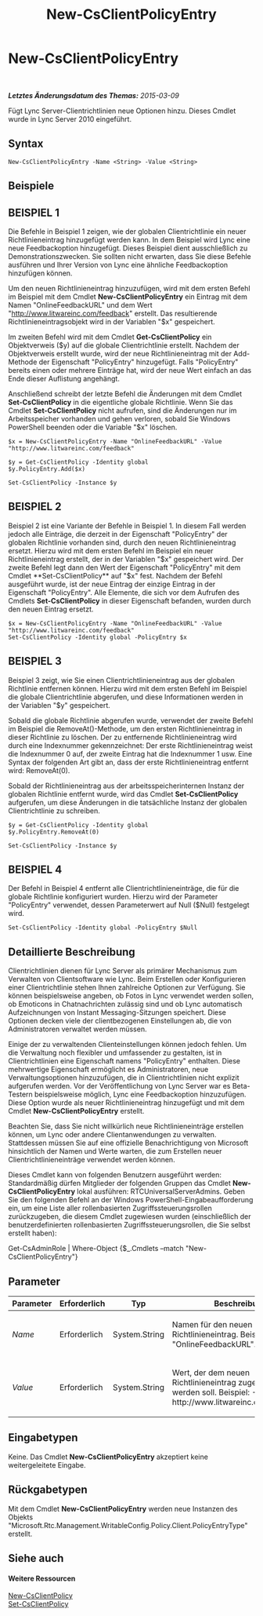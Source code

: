 ﻿---
title: New-CsClientPolicyEntry
TOCTitle: New-CsClientPolicyEntry
ms:assetid: e975d048-4911-4ae6-9446-2a6363726a4a
ms:mtpsurl: https://technet.microsoft.com/de-de/library/Gg399046(v=OCS.15)
ms:contentKeyID: 49295772
ms.date: 05/19/2016
mtps_version: v=OCS.15
ms.translationtype: HT
---

# New-CsClientPolicyEntry

 

_**Letztes Änderungsdatum des Themas:** 2015-03-09_

Fügt Lync Server-Clientrichtlinien neue Optionen hinzu. Dieses Cmdlet wurde in Lync Server 2010 eingeführt.

## Syntax

    New-CsClientPolicyEntry -Name <String> -Value <String>

## Beispiele

## BEISPIEL 1

Die Befehle in Beispiel 1 zeigen, wie der globalen Clientrichtlinie ein neuer Richtlinieneintrag hinzugefügt werden kann. In dem Beispiel wird Lync eine neue Feedbackoption hinzugefügt. Dieses Beispiel dient ausschließlich zu Demonstrationszwecken. Sie sollten nicht erwarten, dass Sie diese Befehle ausführen und Ihrer Version von Lync eine ähnliche Feedbackoption hinzufügen können.

Um den neuen Richtlinieneintrag hinzuzufügen, wird mit dem ersten Befehl im Beispiel mit dem Cmdlet **New-CsClientPolicyEntry** ein Eintrag mit dem Namen "OnlineFeedbackURL" und dem Wert "http://www.litwareinc.com/feedback" erstellt. Das resultierende Richtlinieneintragsobjekt wird in der Variablen "$x" gespeichert.

Im zweiten Befehl wird mit dem Cmdlet **Get-CsClientPolicy** ein Objektverweis ($y) auf die globale Clientrichtlinie erstellt. Nachdem der Objektverweis erstellt wurde, wird der neue Richtlinieneintrag mit der Add-Methode der Eigenschaft "PolicyEntry" hinzugefügt. Falls "PolicyEntry" bereits einen oder mehrere Einträge hat, wird der neue Wert einfach an das Ende dieser Auflistung angehängt.

Anschließend schreibt der letzte Befehl die Änderungen mit dem Cmdlet **Set-CsClientPolicy** in die eigentliche globale Richtlinie. Wenn Sie das Cmdlet **Set-CsClientPolicy** nicht aufrufen, sind die Änderungen nur im Arbeitsspeicher vorhanden und gehen verloren, sobald Sie Windows PowerShell beenden oder die Variable "$x" löschen.

    $x = New-CsClientPolicyEntry -Name "OnlineFeedbackURL" -Value "http://www.litwareinc.com/feedback"
    
    $y = Get-CsClientPolicy -Identity global
    $y.PolicyEntry.Add($x)
    
    Set-CsClientPolicy -Instance $y

## BEISPIEL 2

Beispiel 2 ist eine Variante der Befehle in Beispiel 1. In diesem Fall werden jedoch alle Einträge, die derzeit in der Eigenschaft "PolicyEntry" der globalen Richtlinie vorhanden sind, durch den neuen Richtlinieneintrag ersetzt. Hierzu wird mit dem ersten Befehl im Beispiel ein neuer Richtlinieneintrag erstellt, der in der Variablen "$x" gespeichert wird. Der zweite Befehl legt dann den Wert der Eigenschaft "PolicyEntry" mit dem Cmdlet **Set-CsClientPolicy** auf "$x" fest. Nachdem der Befehl ausgeführt wurde, ist der neue Eintrag der einzige Eintrag in der Eigenschaft "PolicyEntry". Alle Elemente, die sich vor dem Aufrufen des Cmdlets **Set-CsClientPolicy** in dieser Eigenschaft befanden, wurden durch den neuen Eintrag ersetzt.

    $x = New-CsClientPolicyEntry -Name "OnlineFeedbackURL" -Value "http://www.litwareinc.com/feedback"
    Set-CsClientPolicy -Identity global -PolicyEntry $x

## BEISPIEL 3

Beispiel 3 zeigt, wie Sie einen Clientrichtlinieneintrag aus der globalen Richtlinie entfernen können. Hierzu wird mit dem ersten Befehl im Beispiel die globale Clientrichtlinie abgerufen, und diese Informationen werden in der Variablen "$y" gespeichert.

Sobald die globale Richtlinie abgerufen wurde, verwendet der zweite Befehl im Beispiel die RemoveAt()-Methode, um den ersten Richtlinieneintrag in dieser Richtlinie zu löschen. Der zu entfernende Richtlinieneintrag wird durch eine Indexnummer gekennzeichnet: Der erste Richtlinieneintrag weist die Indexnummer 0 auf, der zweite Eintrag hat die Indexnummer 1 usw. Eine Syntax der folgenden Art gibt an, dass der erste Richtlinieneintrag entfernt wird: RemoveAt(0).

Sobald der Richtlinieneintrag aus der arbeitsspeicherinternen Instanz der globalen Richtlinie entfernt wurde, wird das Cmdlet **Set-CsClientPolicy** aufgerufen, um diese Änderungen in die tatsächliche Instanz der globalen Clientrichtlinie zu schreiben.

    $y = Get-CsClientPolicy -Identity global
    $y.PolicyEntry.RemoveAt(0)
    
    Set-CsClientPolicy -Instance $y 

## BEISPIEL 4

Der Befehl in Beispiel 4 entfernt alle Clientrichtlinieneinträge, die für die globale Richtlinie konfiguriert wurden. Hierzu wird der Parameter "PolicyEntry" verwendet, dessen Parameterwert auf Null ($Null) festgelegt wird.

    Set-CsClientPolicy -Identity global -PolicyEntry $Null

## Detaillierte Beschreibung

Clientrichtlinien dienen für Lync Server als primärer Mechanismus zum Verwalten von Clientsoftware wie Lync. Beim Erstellen oder Konfigurieren einer Clientrichtlinie stehen Ihnen zahlreiche Optionen zur Verfügung. Sie können beispielsweise angeben, ob Fotos in Lync verwendet werden sollen, ob Emoticons in Chatnachrichten zulässig sind und ob Lync automatisch Aufzeichnungen von Instant Messaging-Sitzungen speichert. Diese Optionen decken viele der clientbezogenen Einstellungen ab, die von Administratoren verwaltet werden müssen.

Einige der zu verwaltenden Clienteinstellungen können jedoch fehlen. Um die Verwaltung noch flexibler und umfassender zu gestalten, ist in Clientrichtlinien eine Eigenschaft namens "PolicyEntry" enthalten. Diese mehrwertige Eigenschaft ermöglicht es Administratoren, neue Verwaltungsoptionen hinzuzufügen, die in Clientrichtlinien nicht explizit aufgerufen werden. Vor der Veröffentlichung von Lync Server war es Beta-Testern beispielsweise möglich, Lync eine Feedbackoption hinzuzufügen. Diese Option wurde als neuer Richtlinieneintrag hinzugefügt und mit dem Cmdlet **New-CsClientPolicyEntry** erstellt.

Beachten Sie, dass Sie nicht willkürlich neue Richtlinieneinträge erstellen können, um Lync oder andere Clientanwendungen zu verwalten. Stattdessen müssen Sie auf eine offizielle Benachrichtigung von Microsoft hinsichtlich der Namen und Werte warten, die zum Erstellen neuer Clientrichtlinieneinträge verwendet werden können.

Dieses Cmdlet kann von folgenden Benutzern ausgeführt werden: Standardmäßig dürfen Mitglieder der folgenden Gruppen das Cmdlet **New-CsClientPolicyEntry** lokal ausführen: RTCUniversalServerAdmins. Geben Sie den folgenden Befehl an der Windows PowerShell-Eingabeaufforderung ein, um eine Liste aller rollenbasierten Zugriffssteuerungsrollen zurückzugeben, die diesem Cmdlet zugewiesen wurden (einschließlich der benutzerdefinierten rollenbasierten Zugriffssteuerungsrollen, die Sie selbst erstellt haben):

Get-CsAdminRole | Where-Object {$\_.Cmdlets –match "New-CsClientPolicyEntry"}

## Parameter


<table>
<colgroup>
<col style="width: 25%" />
<col style="width: 25%" />
<col style="width: 25%" />
<col style="width: 25%" />
</colgroup>
<thead>
<tr class="header">
<th>Parameter</th>
<th>Erforderlich</th>
<th>Typ</th>
<th>Beschreibung</th>
</tr>
</thead>
<tbody>
<tr class="odd">
<td><p><em>Name</em></p></td>
<td><p>Erforderlich</p></td>
<td><p>System.String</p></td>
<td><p>Namen für den neuen Richtlinieneintrag. Beispiel: -Name &quot;OnlineFeedbackURL&quot;.</p></td>
</tr>
<tr class="even">
<td><p><em>Value</em></p></td>
<td><p>Erforderlich</p></td>
<td><p>System.String</p></td>
<td><p>Wert, der dem neuen Richtlinieneintrag zugewiesen werden soll. Beispiel: -Value http://www.litwareinc.com/feedback.</p></td>
</tr>
</tbody>
</table>


## Eingabetypen

Keine. Das Cmdlet **New-CsClientPolicyEntry** akzeptiert keine weitergeleitete Eingabe.

## Rückgabetypen

Mit dem Cmdlet **New-CsClientPolicyEntry** werden neue Instanzen des Objekts "Microsoft.Rtc.Management.WritableConfig.Policy.Client.PolicyEntryType" erstellt.

## Siehe auch

#### Weitere Ressourcen

[New-CsClientPolicy](new-csclientpolicy.md)  
[Set-CsClientPolicy](set-csclientpolicy.md)

